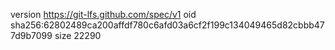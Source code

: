 version https://git-lfs.github.com/spec/v1
oid sha256:62802489ca200affdf780c6afd03a6cf2f199c134049465d82cbbb477d9b7099
size 22290
